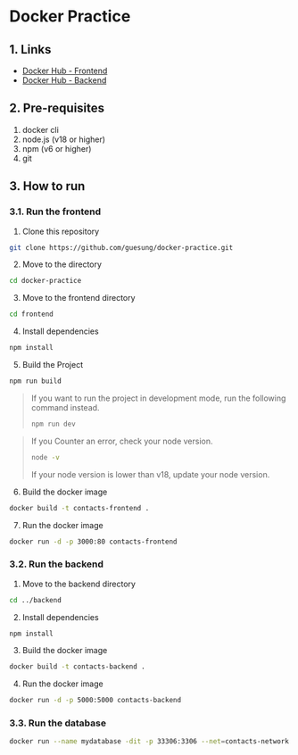 # Docker Practice
## 1. Links
- [Docker Hub - Frontend](https://hub.docker.com/repository/docker/guesung/contacts-frontend/general)
- [Docker Hub - Backend](https://hub.docker.com/repository/docker/guesung/contacts-backend/general)  

## 2. Pre-requisites
1. docker cli
2. node.js (v18 or higher)
3. npm (v6 or higher)
4. git

## 3. How to run
### 3.1. Run the frontend
1. Clone this repository
```bash
git clone https://github.com/guesung/docker-practice.git
```
2. Move to the directory
```bash
cd docker-practice
```
3. Move to the frontend directory
```bash
cd frontend
```
4. Install dependencies
```bash
npm install
```
5. Build the Project
```bash
npm run build
```
> If you want to run the project in development mode, run the following command instead.
> ```bash
> npm run dev
> ```

> If you Counter an error, check your node version.
> ```bash
> node -v
> ```
> If your node version is lower than v18, update your node version.

6. Build the docker image
```bash
docker build -t contacts-frontend .
```
7. Run the docker image
```bash
docker run -d -p 3000:80 contacts-frontend
```

### 3.2. Run the backend
1. Move to the backend directory
```bash
cd ../backend
```
2. Install dependencies
```bash
npm install
```
3. Build the docker image
```bash
docker build -t contacts-backend .
```
4. Run the docker image
```bash
docker run -d -p 5000:5000 contacts-backend
```

### 3.3. Run the database
```bash
docker run --name mydatabase -dit -p 33306:3306 --net=contacts-network -e MYSQL_ROOT_PASSWORD=123456 -e MYSQL_DATABASE=contacts-mysql -e MYSQL_USER=contacts-mysql -e MYSQL_PASSWORD=123456 mysql --character-set-server=utf8mb4 --collation-server=utf8mb4_unicode_ci --default-authentication-plugin=mysql_native_password
```

